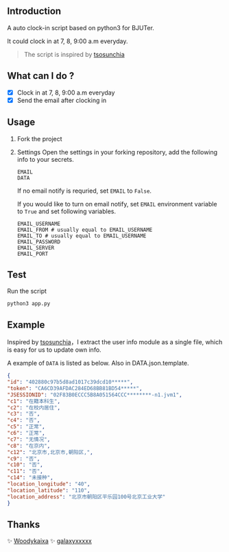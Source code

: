 ## Introduction

A auto clock-in script based on python3 for BJUTer.

It could clock in at 7, 8, 9:00 a.m everyday.

> The script is inspired by [tsosunchia](https://github.com/tsosunchia/bjut_autosignin)

## What can I do ?

- [x] Clock in at 7, 8, 9:00 a.m everyday
- [x] Send the email after clocking in

## Usage

1. Fork the project

2. Settings Open the settings in your forking repository, add the following info to your secrets.

    ```
    EMAIL
    DATA
    ```
   If no email notify is requried, set `EMAIL` to `False`.   

   If you would like to turn on email notify, set `EMAIL` environment variable to `True` and set following variables.

    ```
    EMAIL_USERNAME 
    EMAIL_FROM # usually equal to EMAIL_USERNAME
    EMAIL_TO # usually equal to EMAIL_USERNAME
    EMAIL_PASSWORD 
    EMAIL_SERVER
    EMAIL_PORT
    ```    

## Test

Run the script

```shell
python3 app.py
```

## Example

Inspired by [tsosunchia](https://github.com/tsosunchia/bjut_autosignin)，I extract the user info module as a single file,
which is easy for us to update own info.

A example of `DATA` is listed as below. Also in DATA.json.template.

  ```json
  {
  "id": "402880c97b5d8ad1017c39dcd10*****",
  "token": "CA6CD39AFDAC284ED68BB81BD54*****",
  "JSESSIONID": "02F83B0ECCC5B8A051564CCC********-n1.jvm1",
  "c1": "在籍本科生",
  "c2": "在校内居住",
  "c3": "否",
  "c4": "否",
  "c5": "正常",
  "c6": "正常",
  "c7": "无情况",
  "c8": "在京内",
  "c12": "北京市,北京市,朝阳区,",
  "c9": "否",
  "c10": "否",
  "c11": "否",
  "c14": "未接种",
  "location_longitude": "40",
  "location_latitude": "110",
  "location_address": "北京市朝阳区平乐园100号北京工业大学"
}
  ```

## Thanks

✨ [Woodykaixa](https://github.com/Woodykaixa)
✨ [galaxyxxxxx](https://github.com/galaxyxxxxx)
